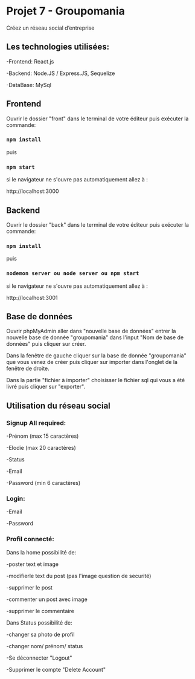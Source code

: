 # Projet 7 - Groupomania
Créez un réseau social d’entreprise

## Les technologies utilisées:

-Frontend: React.js

-Backend: Node.JS / Express.JS, Sequelize

-DataBase: MySql 


## Frontend

Ouvrir le dossier "front" dans le terminal de votre éditeur puis exécuter la commande:

### `npm install`

puis 

### `npm start`

si le navigateur ne s'ouvre pas automatiquement allez à :

http://localhost:3000


## Backend

Ouvrir le dossier "back" dans le terminal de votre éditeur puis exécuter la commande:

### `npm install`

puis 

### `nodemon server ou node server ou npm start`

si le navigateur ne s'ouvre pas automatiquement allez à :

http://localhost:3001


## Base de données

Ouvrir phpMyAdmin aller dans "nouvelle base de données" entrer la nouvelle base de donnée "groupomania" dans l'input "Nom de base de données" puis cliquer sur créer.

Dans la fenêtre de gauche cliquer sur la base de donnée "groupomania" que vous venez de créer puis cliquer sur importer dans l'onglet de la fenêtre de droite.

Dans la partie "fichier à importer" choisisser le fichier sql qui vous a été livré puis cliquer sur "exporter".


## Utilisation du réseau social

### Signup All required: 

-Prénom (max 15 caractères)

-Elodie (max 20 caractères)

-Status

-Email

-Password (min 6 caractères)


### Login:

-Email

-Password


### Profil connecté:


Dans la home possibilité de:

-poster text et image

-modifierle text du post (pas l'image question de securité)

-supprimer le post

-commenter un post avec image

-supprimer le commentaire


Dans Status possibilité de:

-changer sa photo de profil 

-changer nom/ prénom/ status

-Se déconnecter "Logout"

-Supprimer le compte "Delete Account"


